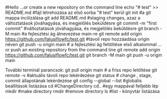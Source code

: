 #Hello
…or create a new repository on the command line
echo "# test" >> README.md #fájl létrehozása az első sorba "# test" kerül
git init #a git mappa incilizálása
git add README.md #staging changes, azaz a változtatások jóváhagyása, és megjelölés beküldésre 
git commit -m "first commit" #változtatások jóváhagyása, és megjelölés beküldésre
git branch -M main #a fejlesztési ág átnevezése main-re
git remote add origin https://github.com/falusiflowfc/test.git #távoli repo hozzáadása origin néven
git push -u origin main # a fejlesztési ág feltöltése első alkalommal 
…or push an existing repository from the command line
git remote add origin https://github.com/falusiflowfc/test.git
git branch -M main
git push -u origin main

További terminál parancsok:
git pull origin main # a friss repo letöltése
git remote -v #aktuális távoli repo lekérdezése
git status # change , stage, commit állapotának lekérdezése
git  config --global --list #globális beállítások listázása
cd #ChangeDirectory
cd.. #egy mappával felljebb lép
mkdir <directory name> #make directory
rmdir <directory name> #remove directory
  ls #list - könyvtár listázása
